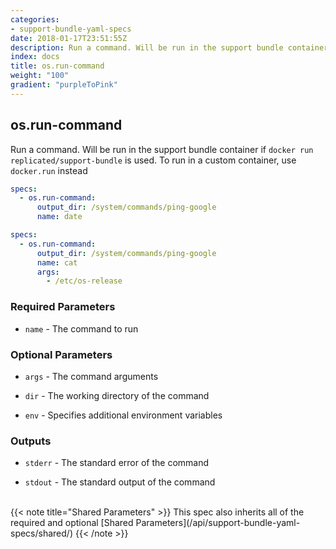 ```yaml
---
categories:
- support-bundle-yaml-specs
date: 2018-01-17T23:51:55Z
description: Run a command. Will be run in the support bundle container if `docker run replicated/support-bundle` is used. To run in a custom container, use `docker.run` instead
index: docs
title: os.run-command
weight: "100"
gradient: "purpleToPink"
---
```


## os.run-command

Run a command. Will be run in the support bundle container if `docker run replicated/support-bundle` is used. To run in a custom container, use `docker.run` instead


```yaml
specs:
  - os.run-command:
      output_dir: /system/commands/ping-google
      name: date
```

```yaml
specs:
  - os.run-command:
      output_dir: /system/commands/ping-google
      name: cat
      args:
        - /etc/os-release
```

    
### Required Parameters


- `name` - The command to run


    
### Optional Parameters


- `args` - The command arguments


- `dir` - The working directory of the command


- `env` - Specifies additional environment variables


    
### Outputs


- `stderr` - The standard error of the command

- `stdout` - The standard output of the command

    
<br>
{{< note title="Shared Parameters" >}}
This spec also inherits all of the required and optional [Shared Parameters](/api/support-bundle-yaml-specs/shared/)
{{< /note >}}
    
    